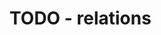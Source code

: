 
<!-- ======================================================================= -->
# TODO - relations
